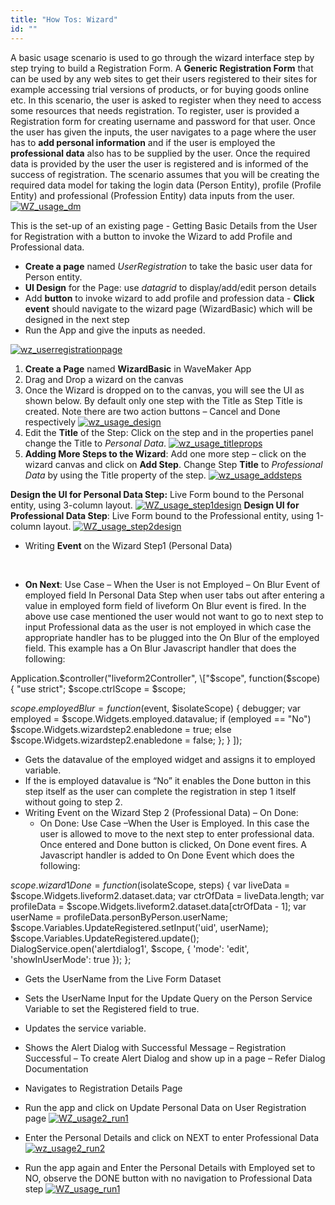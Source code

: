 ```yaml
---
title: "How Tos: Wizard"
id: ""
---
```


A basic usage scenario is used to go through the wizard interface step by step trying to build a Registration Form. A **Generic Registration Form** that can be used by any web sites to get their users registered to their sites for example accessing trial versions of products, or for buying goods online etc. In this scenario, the user is asked to register when they need to access some resources that needs registration. To register, user is provided a Registration form for creating username and password for that user. Once the user has given the inputs, the user navigates to a page where the user has to **add personal information** and if the user is employed the **professional data** also has to be supplied by the user. Once the required data is provided by the user the user is registered and is informed of the success of registration. The scenario assumes that you will be creating the required data model for taking the login data (Person Entity), profile (Profile Entity) and professional (Profession Entity) data inputs from the user. [![WZ_usage_dm](/learn/assets/WZ_usage_dm.png)](/learn/assets/WZ_usage_dm.png)

This is the set-up of an existing page - Getting Basic Details from the User for Registration with a button to invoke the Wizard to add Profile and Professional data.

- **Create a page** named _UserRegistration_ to take the basic user data for Person entity.
- **UI Design** for the Page: use _datagrid_ to display/add/edit person details
- Add **button** to invoke wizard to add profile and profession data - **Click event** should navigate to the wizard page (WizardBasic) which will be designed in the next step
- Run the App and give the inputs as needed.

[![wz_userregistrationpage](/learn/assets/WZ_UserRegistrationPage.png)](/learn/assets/WZ_UserRegistrationPage.png)

1. **Create a Page** named **WizardBasic** in WaveMaker App
2. Drag and Drop a wizard on the canvas
3. Once the Wizard is dropped on to the canvas, you will see the UI as shown below. By default only one step with the Title as Step Title is created. Note there are two action buttons – Cancel and Done respectively [![wz_usage_design](/learn/assets/WZ_usage_design.png)](/learn/assets/WZ_usage_design.png)
4. Edit the **Title** of the Step: Click on the step and in the properties panel change the Title to _Personal Data_. [![wz_usage_titleprops](/learn/assets/WZ_usage_titleprops.png)](/learn/assets/WZ_usage_titleprops.png)
5. **Adding More Steps to the Wizard**: Add one more step – click on the wizard canvas and click on **Add Step**. Change Step **Title** to _Professional Data_ by using the Title property of the step. [![wz_usage_addsteps](/learn/assets/WZ_usage_addsteps.png)](/learn/assets/WZ_usage_addsteps.png)

**Design the UI for Personal Data Step:** Live Form bound to the Personal entity, using 3-column layout. [![WZ_usage_step1design](/learn/assets/WZ_usage_step1design.png)](/learn/assets/WZ_usage_step1design.png) **Design UI for Professional Data Step**: Live Form bound to the Professional entity, using 1-column layout. [![WZ_usage_step2design](/learn/assets/WZ_usage_step2design.png)](/learn/assets/WZ_usage_step2design.png)

- Writing **Event** on the Wizard Step1 (Personal Data)

 

- **On Next**: Use Case – When the User is not Employed – On Blur Event of employed field In Personal Data Step when user tabs out after entering a value in employed form field of liveform On Blur event is fired. In the above use case mentioned the user would not want to go to next step to input Professional data as the user is not employed in which case the appropriate handler has to be plugged into the On Blur of the employed field. This example has a On Blur Javascript handler that does the following:

Application.$controller("liveform2Controller", \["$scope",
function($scope) {
"use strict";
$scope.ctrlScope = $scope;

$scope.employedBlur = function($event, $isolateScope) {
debugger;
var employed = $scope.Widgets.employed.datavalue;
if (employed == "No")
$scope.Widgets.wizardstep2.enabledone = true;
else
$scope.Widgets.wizardstep2.enabledone = false;
};
}
\]);

- Gets the datavalue of the employed widget and assigns it to employed variable.
- If the is employed datavalue is “No” it enables the Done button in this step itself as the user can complete the registration in step 1 itself without going to step 2.
- Writing Event on the Wizard Step 2 (Professional Data) – On Done:
    - On Done: Use Case –When the User is Employed. In this case the user is allowed to move to the next step to enter professional data. Once entered and Done button is clicked, On Done event fires. A Javascript handler is added to On Done Event which does the following:

$scope.wizard1Done = function($isolateScope, steps) {
var liveData = $scope.Widgets.liveform2.dataset.data;
var ctrOfData = liveData.length;
var profileData = $scope.Widgets.liveform2.dataset.data\[ctrOfData -
1\];
var userName = profileData.personByPerson.userName;
$scope.Variables.UpdateRegistered.setInput('uid', userName);
$scope.Variables.UpdateRegistered.update();
DialogService.open('alertdialog1', $scope, {
'mode': 'edit',
'showInUserMode': true
});
};

- Gets the UserName from the Live Form Dataset
- Sets the UserName Input for the Update Query on the Person Service Variable to set the Registered field to true.
- Updates the service variable.
- Shows the Alert Dialog with Successful Message – Registration Successful – To create Alert Dialog and show up in a page – Refer Dialog Documentation
- Navigates to Registration Details Page

- Run the app and click on Update Personal Data on User Registration page [![WZ_usage2_run1](/learn/assets/WZ_usage2_run1.png)](/learn/assets/WZ_usage2_run1.png)
- Enter the Personal Details and click on NEXT to enter Professional Data [![wz_usage2_run2](/learn/assets/WZ_usage2_run2.png)](/learn/assets/WZ_usage2_run2.png)
- Run the app again and Enter the Personal Details with Employed set to NO, observe the DONE button with no navigation to Professional Data step [![WZ_usage_run1](/learn/assets/WZ_usage_run1.png)](/learn/assets/WZ_usage_run1.png)
